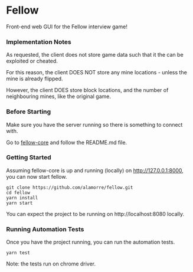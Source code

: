 # Fellow
Front-end web GUI for the Fellow interview game!

### Implementation Notes
As requested, the client does not store game data such that it the can be exploited or cheated.

For this reason, the client DOES NOT store any mine locations - unless the mine is already flipped.

However, the client DOES store block locations, and the number of neighbouring mines, like the original game.

### Before Starting
Make sure you have the server running so there is something to connect with.

Go to [fellow-core](https://github.com/alamorre/fellow-core) and follow the README.md file.

### Getting Started
Assuming fellow-core is up and running (locally) on http://127.0.0.1:8000, you can now start fellow.

```
git clone https://github.com/alamorre/fellow.git
cd fellow
yarn install
yarn start
```

You can expect the project to be running on http://localhost:8080 locally.

### Running Automation Tests
Once you have the project running, you can run the automation tests.

```
yarn test
```

Note: the tests run on chrome driver.
